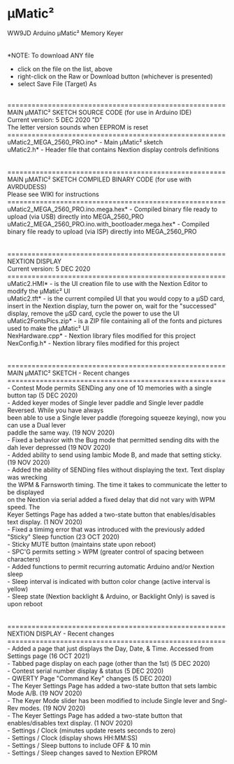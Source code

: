 # µMatic²
WW9JD Arduino µMatic² Memory Keyer <br>
<br>
<br>
*NOTE: To download ANY file
- click on the file on the list, above
- right-click on the Raw or Download button (whichever is presented)
- select Save File (Target) As
<br>
======================================================<br>
MAIN µMATIC² SKETCH SOURCE CODE (for use in Arduino IDE) <br>
Current version: 5 DEC 2020 "D"<br>
The letter version sounds when EEPROM is reset<br>
======================================================<br>
uMatic2_MEGA_2560_PRO.ino* - Main µMatic² sketch<br>
uMatic2.h* - Header file that contains Nextion display controls definitions<br>
<br>
<br>
======================================================<br>
MAIN µMATIC² SKETCH COMPILED BINARY CODE (for use with AVRDUDESS)<br>
  Please see WIKI for instructions<br>
======================================================<br>
uMatic2_MEGA_2560_PRO.ino.mega.hex* - Compiled binary file ready to upload (via USB) directly into MEGA_2560_PRO<br>
uMatic2_MEGA_2560_PRO.ino.with_bootloader.mega.hex* - Compiled binary file ready to upload (via ISP) directly into MEGA_2560_PRO<br>
<br>
<br>
======================================================<br>
NEXTION DISPLAY  <br>
Current version: 5 DEC 2020<br>
======================================================<br>
uMatic2.HMI* - is the UI creation file to use with the Nextion Editor to modify the µMatic² UI <br>
uMatic2.tft* - is the current compiled UI that you would copy to a µSD card, insert in the Nextion display, turn the power on, wait for the "successed" display, remove the µSD card, cycle the power to use the UI <br>
uMatic2FontsPics.zip* - is a ZIP file containing all of the fonts and pictures used to make the µMatic² UI<br>
NexHardware.cpp* - Nextion library files modified for this project<br>
NexConfig.h* - Nextion library files modified for this project<br>
<br>
<br>
======================================================<br>
MAIN µMATIC² SKETCH - Recent changes <br>
======================================================<br>
- Contest Mode permits SENDing any one of 10 memories with a single button tap (5 DEC 2020)<br>
- Added keyer modes of Single lever paddle and Single lever paddle Reversed. While you have always <br>
  been able to use a Single lever paddle (foregoing squeeze keying), now you can use a Dual lever <br>
  paddle the same way. (19 NOV 2020) <br>
- Fixed a behavior with the Bug mode that permitted sending dits with the dah lever depressed (19 NOV 2020) <br>  
- Added ability to send using Iambic Mode B, and made that setting sticky. (19 NOV 2020) <br>
- Added the ability of SENDing files without displaying the text. Text display was wrecking <br>
  the WPM & Farnsworth timing. The time it takes to communicate the letter to be displayed<br>
  on the Nextion via serial added a fixed delay that did not vary with WPM speed. The<br>
  Keyer Settings Page has added a two-state button that enables/disables text display. (1 NOV 2020)<br>
- Fixed a timimg error that was introduced with the previously added "Sticky" Sleep function  (23 OCT 2020)<br>
- Sticky MUTE button (maintains state upon reboot)<br>
- SPC'G permits setting > WPM (greater control of spacing between characters)<br>
- Added functions to permit recurring automatic Arduino and/or Nextion sleep <br>
- Sleep interval is indicated with button color change (active interval is yellow)<br>
- Sleep state (Nextion backlight & Arduino, or Backlight Only) is saved is upon reboot<br>
<br>
<br>
======================================================<br>
NEXTION DISPLAY - Recent changes   <br>
======================================================<br>
- Added a page that just displays the Day, Date, & Time. Accessed from Settings page (16 OCT 2021)<br>
- Tabbed page display on each page (other than the 1st) (5 DEC 2020)<br>
- Contest serial number display & status (5 DEC 2020)<br>
- QWERTY Page "Command Key" changes (5 DEC 2020)<br>
- The Keyer Settings Page has added a two-state button that sets Iambic Mode A/B. (19 NOV 2020)<br>
- The Keyer Mode slider has been modified to include Single lever and Sngl-Rev modes. (19 NOV 2020)<br>
- The Keyer Settings Page has added a two-state button that enables/disables text display. (1 NOV 2020)<br>
- Settings / Clock (minutes update resets seconds to zero)<br>
- Settings / Clock (display shows HH:MM:SS)<br>
- Settings / Sleep buttons to include OFF & 10 min<br>
- Settings / Sleep changes saved to Nextion EPROM<br>
<br>
<br>
<br>
<br>
